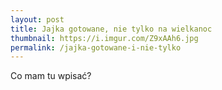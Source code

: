 ```yaml
---
layout: post
title: Jajka gotowane, nie tylko na wielkanoc
thumbnail: https://i.imgur.com/Z9xAAh6.jpg
permalink: /jajka-gotowane-i-nie-tylko
---
```


Co mam tu wpisać?
